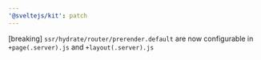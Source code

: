 ```yaml
---
'@sveltejs/kit': patch
---
```


[breaking] `ssr/hydrate/router/prerender.default` are now configurable in `+page(.server).js` and `+layout(.server).js`

